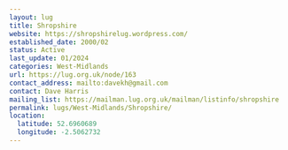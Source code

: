 ```yaml
---
layout: lug
title: Shropshire
website: https://shropshirelug.wordpress.com/
established_date: 2000/02
status: Active
last_update: 01/2024
categories: West-Midlands
url: https://lug.org.uk/node/163
contact_address: mailto:davekh@gmail.com
contact: Dave Harris
mailing_list: https://mailman.lug.org.uk/mailman/listinfo/shropshire
permalink: lugs/West-Midlands/Shropshire/
location:
  latitude: 52.6960689
  longitude: -2.5062732
---
```

